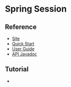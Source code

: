 # Spring Session
## Reference
- [Site]()
- [Quick Start]()
- [User Guide]()
- [API Javadoc]()

## Tutorial
-

## 
